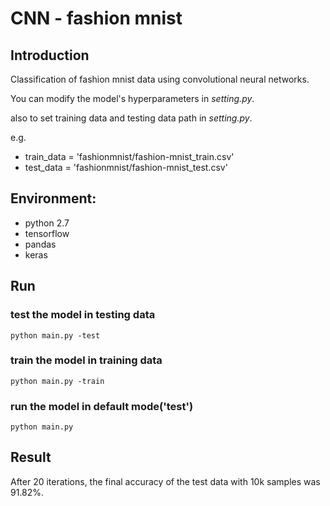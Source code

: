 # CNN - fashion mnist 


## Introduction

Classification of fashion mnist data using convolutional neural networks.

You can modify the model's hyperparameters in *setting.py*.

also to set training data and testing data path in *setting.py*.

e.g.

- train_data = 'fashionmnist/fashion-mnist_train.csv'
- test_data = 'fashionmnist/fashion-mnist_test.csv'


## Environment:

- python 2.7
- tensorflow
- pandas
- keras

## Run

### test the model in testing data
```
python main.py -test
```
### train the model in training data

```
python main.py -train
```

### run the model in default mode('test')
```
python main.py
```

## Result

After 20 iterations, the final accuracy of the test data with 10k samples was 91.82%.